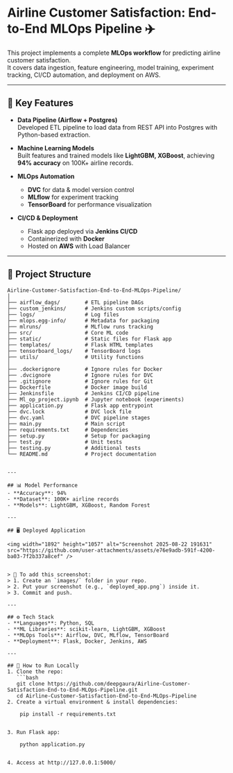 # Airline Customer Satisfaction: End-to-End MLOps Pipeline ✈️

This project implements a complete **MLOps workflow** for predicting airline customer satisfaction.  
It covers data ingestion, feature engineering, model training, experiment tracking, CI/CD automation, and deployment on AWS.  

---

## 🚀 Key Features
- **Data Pipeline (Airflow + Postgres)**  
  Developed ETL pipeline to load data from REST API into Postgres with Python-based extraction.  

- **Machine Learning Models**  
  Built features and trained models like **LightGBM, XGBoost**, achieving **94% accuracy** on 100K+ airline records.  

- **MLOps Automation**  
  - **DVC** for data & model version control  
  - **MLflow** for experiment tracking  
  - **TensorBoard** for performance visualization  

- **CI/CD & Deployment**  
  - Flask app deployed via **Jenkins CI/CD**  
  - Containerized with **Docker**  
  - Hosted on **AWS** with Load Balancer  

---

## 📂 Project Structure

```plaintext
Airline-Customer-Satisfaction-End-to-End-MLOps-Pipeline/
│
├── airflow_dags/        # ETL pipeline DAGs
├── custom_jenkins/      # Jenkins custom scripts/config
├── logs/                # Log files
├── mlops.egg-info/      # Metadata for packaging
├── mlruns/              # MLflow runs tracking
├── src/                 # Core ML code
├── static/              # Static files for Flask app
├── templates/           # Flask HTML templates
├── tensorboard_logs/    # TensorBoard logs
├── utils/               # Utility functions
│
├── .dockerignore        # Ignore rules for Docker
├── .dvcignore           # Ignore rules for DVC
├── .gitignore           # Ignore rules for Git
├── Dockerfile           # Docker image build
├── Jenkinsfile          # Jenkins CI/CD pipeline
├── Ml_op_project.ipynb  # Jupyter notebook (experiments)
├── application.py       # Flask app entrypoint
├── dvc.lock             # DVC lock file
├── dvc.yaml             # DVC pipeline stages
├── main.py              # Main script
├── requirements.txt     # Dependencies
├── setup.py             # Setup for packaging
├── test.py              # Unit tests
├── testing.py           # Additional tests
└── README.md            # Project documentation


---

## 📊 Model Performance
- **Accuracy**: 94%  
- **Dataset**: 100K+ airline records  
- **Models**: LightGBM, XGBoost, Random Forest  

---

## 🖥️ Deployed Application

<img width="1892" height="1057" alt="Screenshot 2025-08-22 191631" src="https://github.com/user-attachments/assets/e76e9adb-591f-4200-ba03-7f2b337a8cef" />


> 📌 To add this screenshot:  
> 1. Create an `images/` folder in your repo.  
> 2. Put your screenshot (e.g., `deployed_app.png`) inside it.  
> 3. Commit and push.  

---

## ⚙️ Tech Stack
- **Languages**: Python, SQL  
- **ML Libraries**: scikit-learn, LightGBM, XGBoost  
- **MLOps Tools**: Airflow, DVC, MLflow, TensorBoard  
- **Deployment**: Flask, Docker, Jenkins, AWS  

---

## 📌 How to Run Locally
1. Clone the repo:
   ```bash
   git clone https://github.com/deepgaura/Airline-Customer-Satisfaction-End-to-End-MLOps-Pipeline.git
   cd Airline-Customer-Satisfaction-End-to-End-MLOps-Pipeline
2. Create a virtual environment & install dependencies:

    pip install -r requirements.txt


3. Run Flask app:

    python application.py


4. Access at http://127.0.0.1:5000/
